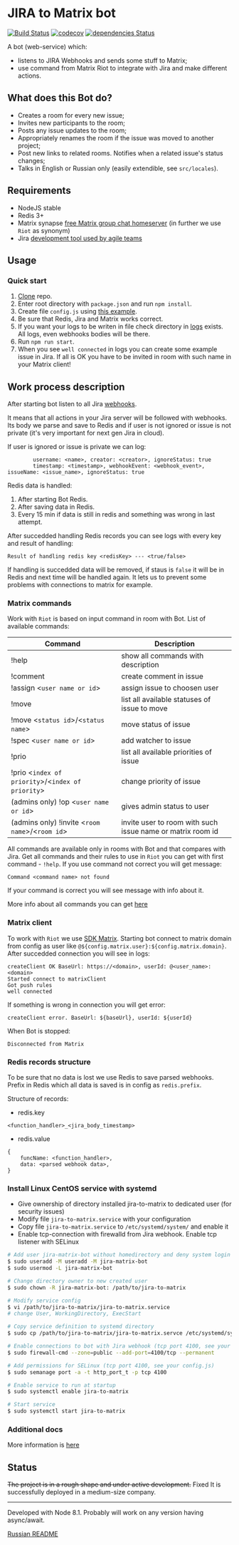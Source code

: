 # JIRA to Matrix bot

[![Build Status](https://travis-ci.org/grigori-gru/jira-to-matrix.svg?branch=master)](https://travis-ci.org/grigori-gru/jira-to-matrix)
[![codecov](https://codecov.io/gh/grigori-gru/jira-to-matrix/branch/master/graph/badge.svg)](https://codecov.io/gh/grigori-gru/jira-to-matrix)
[![dependencies Status](https://david-dm.org/grigori-gru/jira-to-matrix/status.svg)](https://david-dm.org/grigori-gru/jira-to-matrix)

A bot (web-service) which:

* listens to JIRA Webhooks and sends some stuff to Matrix;
* use command from Matrix Riot to integrate with Jira and make different actions.

## What does this Bot do?

+ Creates a room for every new issue;
+ Invites new participants to the room;
+ Posts any issue updates to the room;
+ Appropriately renames the room if the issue was moved to another project;
+ Post new links to related rooms. Notifies when a related issue's status changes;
+ Talks in English or Russian only (easily extendible, see `src/locales`).

## Requirements

- NodeJS stable
- Redis 3+
- Matrix synapse [free Matrix group chat homeserver](https://github.com/matrix-org/synapse) (in further we use `Riot` as synonym)
- Jira [development tool used by agile teams](https://www.atlassian.com/software/jira)

## Usage

### Quick start

1. [Clone](https://help.github.com/articles/cloning-a-repository/) repo.
2. Enter root directory with `package.json` and run `npm install`.
3. Create file `config.js` using [this example](https://github.com/mobitel-ltd/jira-to-matrix/blob/master/config.example.js).
4. Be sure that Redis, Jira and Matrix works correct.
5. If you want your logs to be writen in file check directory in [logs](https://github.com/mobitel-ltd/jira-to-matrix/blob/master/config.example.js#L48) exists. All logs, even webhooks bodies will be there.
6. Run `npm run start`.
7. When you see `well connected` in logs you can create some example issue in Jira. If all is OK you have to be invited in room with such name in your Matrix client!

## Work process description

After starting bot listen to all Jira [webhooks](https://developer.atlassian.com/jiradev/jira-apis/webhooks).

It means that all actions in your Jira server will be followed with webhooks. Its body we parse and save to Redis and if user is not ignored or issue is not private (it's very important for next gen Jira in cloud).

If user is ignored or issue is private we can log:
```
        username: <name>, creator: <creator>, ignoreStatus: true
        timestamp: <timestamp>, webhookEvent: <webhook_event>, issueName: <issue_name>, ignoreStatus: true
```

Redis data is handled:
1. After starting Bot Redis.
2. After saving data in Redis.
3. Every 15 min if data is still in redis and something was wrong in last attempt.

After succedded handling Redis records you can see logs with every key and result of handling:
```
Result of handling redis key <redisKey> --- <true/false>
```

If handling is succedded data will be removed, if staus is `false` it will be in Redis and next time will be handled again. It lets us to prevent some problems with connections to matrix for example.

### Matrix commands

Work with `Riot` is based on input command in room with Bot.
List of available commands:

Command | Description
---|---
!help|show all commands with description
!comment|create comment in issue
!assign <`user name or id`>|assign issue to choosen user
!move|list all available statuses of issue to move
!move <`status id`>/<`status name`>|move status of issue
!spec <`user name or id`>|add watcher to issue
!prio|list all available priorities of issue
!prio <`index of priority`>/<`index of priority`>|change priority of issue
(admins only) !op <`user name or id`>|gives admin status to user
(admins only) !invite <`room name`>/<`room id`>|invite user to room with such issue name or matrix room id

All commands are available only in rooms with Bot and that compares with Jira.
Get all commands and their rules to use in `Riot` you can get with first command - `!help`.
If you use command not correct you will get message:
```
Command <command name> not found
```

If your command is correct you will see message with info about it.

More info about all commands you can get [here](./docs/en/commands)

### Matrix client

To work with `Riot` we use [SDK Matrix](https://github.com/matrix-org/matrix-js-sdk). Starting bot connect to matrix domain from config as user like `@${config.matrix.user}:${config.matrix.domain}`. After succedded connection you will see in logs:
```
createClient OK BaseUrl: https://<domain>, userId: @<user_name>:<domain>
Started connect to matrixClient
Got push rules
well connected
```

If something is wrong in connection you will get error:
```
createClient error. BaseUrl: ${baseUrl}, userId: ${userId}
```

When Bot is stopped:
```
Disconnected from Matrix
```

### Redis records structure

To be sure that no data is lost we use Redis to save parsed webhooks. Prefix in Redis which all data is saved is in config as `redis.prefix`.

Structure of records:
* redis.key
```
<function_handler>_<jira_body_timestamp>
```
* redis.value
```
{
    funcName: <function_handler>,
    data: <parsed webhook data>,
}
```

### Install Linux CentOS service with systemd

* Give ownership of directory installed jira-to-matrix to dedicated user (for security issues)
* Modify file `jira-to-matrix.service` with your configuration
* Copy file `jira-to-matrix.service` to `/etc/systemd/system/` and enable it
* Enable tcp-connection with firewalld from Jira webhook. Enable tcp listener with SELinux

```bash
# Add user jira-matrix-bot without homedirectory and deny system login
$ sudo useradd -M useradd -M jira-matrix-bot
$ sudo usermod -L jira-matrix-bot

# Change directory owner to new created user
$ sudo chown -R jira-matrix-bot: /path/to/jira-to-matrix

# Modify service config
$ vi /path/to/jira-to-matrix/jira-to-matrix.service
# change User, WorkingDirectory, ExecStart

# Copy service definition to systemd directory
$ sudo cp /path/to/jira-to-matrix/jira-to-matrix.servce /etc/systemd/system

# Enable connections to bot with Jira webhook (tcp port 4100, see your config.js)
$ sudo firewall-cmd --zone=public --add-port=4100/tcp --permanent

# Add permissions for SELinux (tcp port 4100, see your config.js)
$ sudo semanage port -a -t http_port_t -p tcp 4100

# Enable service to run at startup
$ sudo systemctl enable jira-to-matrix

# Start service
$ sudo systemctl start jira-to-matrix
```

### Additional docs

More information is [here](https://github.com/mobitel-ltd/jira-to-matrix/blob/master/docs)

## Status

~~The project is in a rough shape and under active development.~~ Fixed
It is successfully deployed in a medium-size company.

___
Developed with Node 8.1. Probably will work on any version having async/await.

[Russian README](./newReadme.md)
